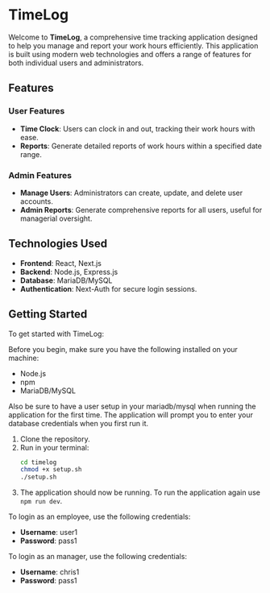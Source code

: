 # TimeLog

Welcome to **TimeLog**, a comprehensive time tracking application designed to help you manage and report your work hours efficiently. This application is built using modern web technologies and offers a range of features for both individual users and administrators.

## Features

### User Features
- **Time Clock**: Users can clock in and out, tracking their work hours with ease.
- **Reports**: Generate detailed reports of work hours within a specified date range.

### Admin Features
- **Manage Users**: Administrators can create, update, and delete user accounts.
- **Admin Reports**: Generate comprehensive reports for all users, useful for managerial oversight.

## Technologies Used
- **Frontend**: React, Next.js
- **Backend**: Node.js, Express.js
- **Database**: MariaDB/MySQL
- **Authentication**: Next-Auth for secure login sessions.

## Getting Started
To get started with TimeLog:

Before you begin, make sure you have the following installed on your machine:
- Node.js
- npm
- MariaDB/MySQL

Also be sure to have a user setup in your mariadb/mysql when running the application for the first time. The application will prompt you to enter your database credentials when you first run it.

1. Clone the repository.
2. Run in your terminal:
    ```bash
   cd timelog
   chmod +x setup.sh
   ./setup.sh
   ```
3. The application should now be running. To run the application again use `npm run dev`.

To login as an employee, use the following credentials:
- **Username**: user1
- **Password**: pass1

To login as an manager, use the following credentials:
- **Username**: chris1
- **Password**: pass1